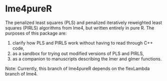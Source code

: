 lme4pureR
=========

The penalized least squares (PLS) and penalized iteratively
reweighted least squares (PIRLS) algorithms from lme4, but written entirely
in pure R. The purposes of this package are:
1. clarify how PLS and PIRLS work without having to read through C++ code, 
2. as a sandbox for trying out modified versions of PLS and PIRLS,
3. as a companion to manuscripts describing the lmer and glmer functions.

Note: Currently, this branch of lme4pureR depends on the flexLambda branch of lme4.
